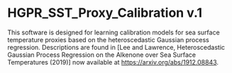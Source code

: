 # HGPR_SST_Proxy_Calibration v.1

This software is designed for learning calibration models for sea surface temperature proxies based on the heteroscedastic Gaussian process regression. Descriptions are found in [Lee and Lawrence, Heteroscedastic Gaussian Process Regression on the Alkenone over Sea Surface Temperatures (2019)] now available at https://arxiv.org/abs/1912.08843.
